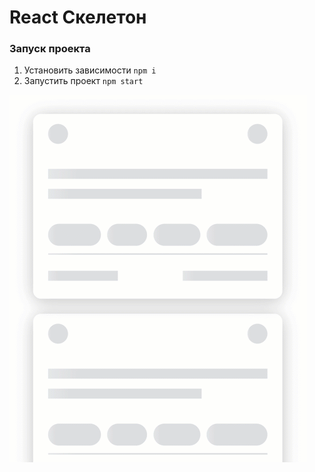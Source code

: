# React Скелетон

### Запуск проекта
1. Установить зависимости `npm i`
2. Запустить проект `npm start`

![React Фото Слайдер](preview.gif)
